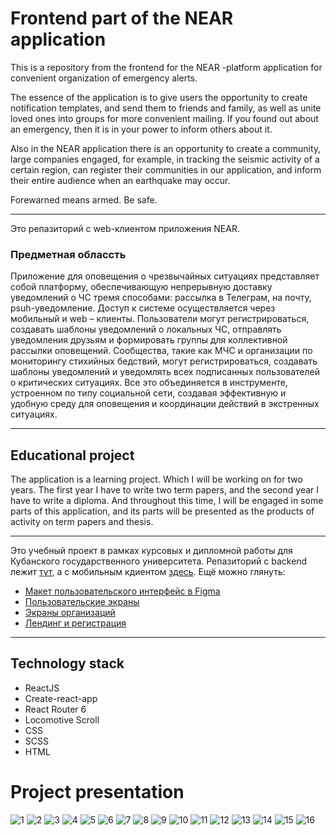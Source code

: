 # Frontend part of the NEAR application

This is a repository from the frontend for the NEAR -platform application for convenient organization of emergency alerts.

The essence of the application is to give users the opportunity to create notification templates, and send them to friends and family, as well as unite loved ones into groups for more convenient mailing. If you found out about an emergency, then it is in your power to inform others about it.

Also in the NEAR application there is an opportunity to create a community, large companies engaged, for example, in tracking the seismic activity of a certain region, can register their communities in our application, and inform their entire audience when an earthquake may occur.

Forewarned means armed. Be safe.

---

Это репазиторий с web-клиентом приложения NEAR.

### Предметная облассть 

Приложение для оповещения о чрезвычайных ситуациях представляет собой платформу, обеспечивающую непрерывную доставку уведомлений о ЧС тремя способами: рассылка в Телеграм, на почту, psuh-уведомление. Доступ к системе осуществляется через мобильный и web – клиенты. Пользователи могут регистрироваться, создавать шаблоны уведомлений о локальных ЧС, отправлять уведомления друзьям и формировать группы для коллективной рассылки оповещений. Сообщества, такие как МЧС и организации по мониторингу стихийных бедствий, могут регистрироваться, создавать шаблоны уведомлений и уведомлять всех подписанных пользователей о критических ситуациях. Все это объединяется в инструменте, устроенном по типу социальной сети, создавая эффективную и удобную среду для оповещения и координации действий в экстренных ситуациях. 

---

## Educational project

The application is a learning project. Which I will be working on for two years. The first year I have to write two term papers, and the second year I have to write a diploma. And throughout this time, I will be engaged in some parts of this application, and its parts will be presented as the products of activity on term papers and thesis.

---

Это учебный проект в рамках курсовых и дипломной работы для Кубанского государственного университета. Репазиторий с backend лежит [тут](https://github.com/mattakvshi/NEAR-backend), а с мобильным кдиентом [здесь](https://github.com/mattakvshi/NEAR-mobile).
Ещё можно глянуть:
- [Макет пользовательского интерфейс в Figma](https://github.com/mattakvshi/NEAR-frontend/blob/master/Макеты%20frontend/NEAR%20Frontend%20Maket.fig)
- [Пользовательские экраны](https://github.com/mattakvshi/NEAR-frontend/tree/master/Макеты%20frontend/User%20screen)
- [Экраны организаций](https://github.com/mattakvshi/NEAR-frontend/tree/master/Макеты%20frontend/Community%20screen)
- [Лендинг и регистрация](https://github.com/mattakvshi/NEAR-frontend/tree/master/Макеты%20frontend/Log%20in%20group)

---

## Technology stack

- ReactJS
- Create-react-app
- React Router 6
- Locomotive Scroll
- CSS
- SCSS
- HTML

# Project presentation
![1](https://github.com/mattakvshi/NEAR-frontend/blob/master/Макеты%20frontend/Презентация%20продукта/71c5bd96130e7b6d96c14cdbc53d7383-0.png)
![2](https://github.com/mattakvshi/NEAR-frontend/blob/master/Макеты%20frontend/Презентация%20продукта/71c5bd96130e7b6d96c14cdbc53d7383-1.png)
![3](https://github.com/mattakvshi/NEAR-frontend/blob/master/Макеты%20frontend/Презентация%20продукта/71c5bd96130e7b6d96c14cdbc53d7383-2.png)
![4](https://github.com/mattakvshi/NEAR-frontend/blob/master/Макеты%20frontend/Презентация%20продукта/71c5bd96130e7b6d96c14cdbc53d7383-3.png)
![5](https://github.com/mattakvshi/NEAR-frontend/blob/master/Макеты%20frontend/Презентация%20продукта/71c5bd96130e7b6d96c14cdbc53d7383-4.png)
![6](https://github.com/mattakvshi/NEAR-frontend/blob/master/Макеты%20frontend/Презентация%20продукта/71c5bd96130e7b6d96c14cdbc53d7383-5.png)
![7](https://github.com/mattakvshi/NEAR-frontend/blob/master/Макеты%20frontend/Презентация%20продукта/71c5bd96130e7b6d96c14cdbc53d7383-6.png)
![8](https://github.com/mattakvshi/NEAR-frontend/blob/master/Макеты%20frontend/Презентация%20продукта/71c5bd96130e7b6d96c14cdbc53d7383-7.png)
![9](https://github.com/mattakvshi/NEAR-frontend/blob/master/Макеты%20frontend/Презентация%20продукта/71c5bd96130e7b6d96c14cdbc53d7383-8.png)
![10](https://github.com/mattakvshi/NEAR-frontend/blob/master/Макеты%20frontend/Презентация%20продукта/71c5bd96130e7b6d96c14cdbc53d7383-9.png)
![11](https://github.com/mattakvshi/NEAR-frontend/blob/master/Макеты%20frontend/Презентация%20продукта/71c5bd96130e7b6d96c14cdbc53d7383-10.png)
![12](https://github.com/mattakvshi/NEAR-frontend/blob/master/Макеты%20frontend/Презентация%20продукта/71c5bd96130e7b6d96c14cdbc53d7383-11.png)
![13](https://github.com/mattakvshi/NEAR-frontend/blob/master/Макеты%20frontend/Презентация%20продукта/71c5bd96130e7b6d96c14cdbc53d7383-12.png)
![14](https://github.com/mattakvshi/NEAR-frontend/blob/master/Макеты%20frontend/Презентация%20продукта/71c5bd96130e7b6d96c14cdbc53d7383-13.png)
![15](https://github.com/mattakvshi/NEAR-frontend/blob/master/Макеты%20frontend/Презентация%20продукта/71c5bd96130e7b6d96c14cdbc53d7383-14.png)
![16](https://github.com/mattakvshi/NEAR-frontend/blob/master/Макеты%20frontend/Презентация%20продукта/71c5bd96130e7b6d96c14cdbc53d7383-15.png)



